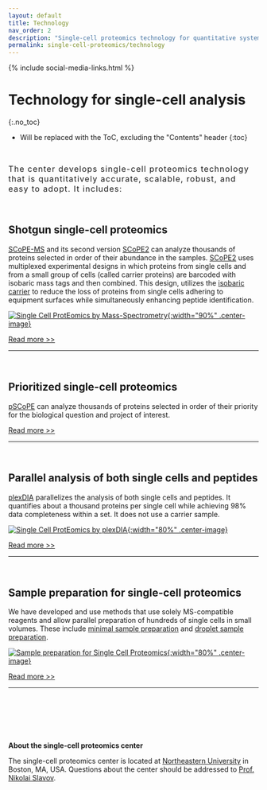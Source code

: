 ```yaml
---
layout: default
title: Technology
nav_order: 2
description: "Single-cell proteomics technology for quantitative systems biology"
permalink: single-cell-proteomics/technology
---
```

{% include social-media-links.html %}

# Technology for single-cell analysis
{:.no_toc}

* Will be replaced with the ToC, excluding the "Contents" header
{:toc}


&nbsp;

<div style="font-size:16px; font-weight: 400; letter-spacing: 1.3px;">
The center develops single-cell proteomics technology that is quantitatively accurate, scalable, robust, and easy to adopt. It includes:   
</div>

&nbsp;

## Shotgun single-cell proteomics
[SCoPE-MS](https://scp.slavovlab.net/SCoPE-MS) and its second version [SCoPE2](https://scp.slavovlab.net/SCoPE2) can analyze thousands of proteins selected in order of their abundance in the samples. [SCoPE2](https://genomebiology.biomedcentral.com/articles/10.1186/s13059-021-02267-5) uses multiplexed experimental designs in which proteins from single cells and from a small group of cells (called carrier proteins) are barcoded with isobaric mass tags and then combined. This design, utilizes the [isobaric carrier](https://pubs.acs.org/doi/10.1021/acs.jproteome.0c00675) to reduce the loss of proteins from single cells adhering to equipment surfaces while simultaneously enhancing peptide identification.


[![Single Cell ProtEomics by Mass-Spectrometry](https://slavovlab.net/2016_SCoPE-MS/SCoPE2-MS.png){:width="90%" .center-image}][scope2]

[Read more >>][scope2]

--------

&nbsp;


## Prioritized single-cell proteomics
[pSCoPE](https://scp.slavovlab.net/pSCoPE) can analyze thousands of proteins selected in order of their priority for the biological question and project of interest.

[Read more >>](https://scp.slavovlab.net/pSCoPE)

--------

&nbsp;


## Parallel analysis of both single cells and peptides
[plexDIA][plexDIA] parallelizes the analysis of both single cells and peptides. It quantifies about a thousand proteins per single cell while achieving 98% data completeness within a set. It does not use a carrier sample.

[![Single Cell ProtEomics by plexDIA](https://scp.slavovlab.net/Figs/plexDIA_4.png){:width="80%" .center-image}](https://plexDIA.slavovlab.net)

[Read more >>][plexDIA]

---------


&nbsp;


## Sample preparation for single-cell proteomics
We have developed and use methods that use solely MS-compatible reagents and allow parallel preparation of hundreds of single cells in small volumes. These include [minimal sample preparation](https://sample-prep.slavovlab.net/mass-spec/mPOP) and [droplet sample preparation](https://sample-prep.slavovlab.net/POP).


[![Sample preparation for Single Cell Proteomics](https://sample-prep.slavovlab.net/assets/images/Automated_single-cell_sample_preparation.png){:width="80%" .center-image}](https://scp.slavovlab.net/sample-preparation)

[Read more >>](https://scp.slavovlab.net/sample-preparation)


------------

&nbsp;

&nbsp;

&nbsp;


**About the single-cell proteomics center**

The single-cell proteomics center is located at [Northeastern University](https://slavovlab.net/) in Boston, MA, USA. Questions about the center should be addressed to [Prof. Nikolai Slavov](https://coe.northeastern.edu/people/slavov-nikolai/).


[scope2]: https://scope2.slavovlab.net/ "Single Cell ProtEomics by Mass-Spectrometry, second generation SCoPE-MS"
[plexDIA]: https://scp.slavovlab.net/plexDIA "Increasing the throughput of single-cell proteomics by plexDIA"
